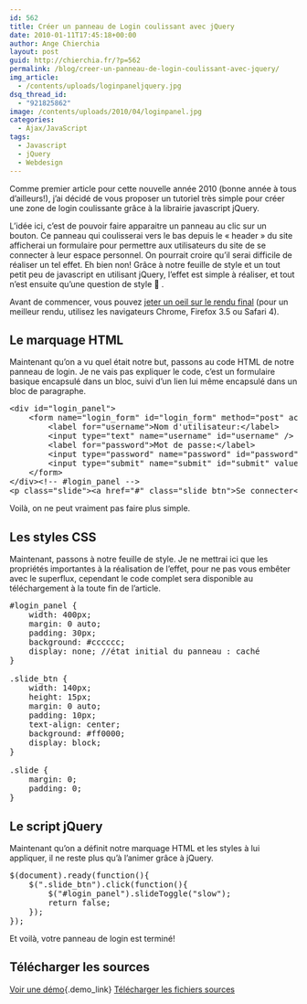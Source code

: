 ```yaml
---
id: 562
title: Créer un panneau de Login coulissant avec jQuery
date: 2010-01-11T17:45:18+00:00
author: Ange Chierchia
layout: post
guid: http://chierchia.fr/?p=562
permalink: /blog/creer-un-panneau-de-login-coulissant-avec-jquery/
img_article:
  - /contents/uploads/loginpaneljquery.jpg
dsq_thread_id:
  - "921825862"
image: /contents/uploads/2010/04/loginpanel.jpg
categories:
  - Ajax/JavaScript
tags:
  - Javascript
  - jQuery
  - Webdesign
---
```

Comme premier article pour cette nouvelle année 2010 (bonne année à tous d&rsquo;ailleurs!), j&rsquo;ai décidé de vous proposer un tutoriel très simple pour créer une zone de login coulissante grâce à la librairie javascript jQuery.

<!--more-->L&rsquo;idée ici, c&rsquo;est de pouvoir faire apparaitre un panneau au clic sur un bouton. Ce panneau qui coulisserai vers le bas depuis le &laquo;&nbsp;header&nbsp;&raquo; du site afficherai un formulaire pour permettre aux utilisateurs du site de se connecter à leur espace personnel. On pourrait croire qu&rsquo;il serai difficile de réaliser un tel effet. Eh bien non! Grâce à notre feuille de style et un tout petit peu de javascript en utilisant jQuery, l&rsquo;effet est simple à réaliser, et tout n&rsquo;est ensuite qu&rsquo;une question de style 🙂 .

Avant de commencer, vous pouvez [jeter un oeil sur le rendu final](http://chierchia.fr/fichiers/slidepanellogin/ "Démo : Panneau de login coulissant avec jQuery") (pour un meilleur rendu, utilisez les navigateurs Chrome, Firefox 3.5 ou Safari 4).

## Le marquage HTML

Maintenant qu&rsquo;on a vu quel était notre but, passons au code HTML de notre panneau de login. Je ne vais pas expliquer le code, c&rsquo;est un formulaire basique encapsulé dans un bloc, suivi d&rsquo;un lien lui même encapsulé dans un bloc de paragraphe.

<pre class="brush:html">&lt;div id="login_panel"&gt;
	&lt;form name="login_form" id="login_form" method="post" action="" &gt;
		&lt;label for="username"&gt;Nom d'utilisateur:&lt;/label&gt;
		&lt;input type="text" name="username" id="username" /&gt;
		&lt;label for="password"&gt;Mot de passe:&lt;/label&gt;
		&lt;input type="password" name="password" id="password" /&gt;
		&lt;input type="submit" name="submit" id="submit" value="Connexion" /&gt;
	&lt;/form&gt;
&lt;/div&gt;&lt;!-- #login_panel --&gt;
&lt;p class="slide"&gt;&lt;a href="#" class="slide_btn"&gt;Se connecter&lt;/a&gt;&lt;/p&gt;</pre>

Voilà, on ne peut vraiment pas faire plus simple.

## Les styles CSS

Maintenant, passons à notre feuille de style. Je ne mettrai ici que les propriétés importantes à la réalisation de l&rsquo;effet, pour ne pas vous embêter avec le superflux, cependant le code complet sera disponible au téléchargement à la toute fin de l&rsquo;article.

<pre class="brush:css">#login_panel {
	width: 400px;
	margin: 0 auto;
	padding: 30px;
	background: #cccccc;
	display: none; //état initial du panneau : caché
}

.slide_btn {
	width: 140px;
	height: 15px;
	margin: 0 auto;
	padding: 10px;
	text-align: center;
	background: #ff0000;
	display: block;
}

.slide {
	margin: 0;
	padding: 0;
}</pre>

## Le script jQuery

Maintenant qu&rsquo;on a définit notre marquage HTML et les styles à lui appliquer, il ne reste plus qu&rsquo;à l&rsquo;animer grâce à jQuery.

<pre class="brush:js">$(document).ready(function(){
	$(".slide_btn").click(function(){
		$("#login_panel").slideToggle("slow");
		return false;
	});
});</pre>

Et voilà, votre panneau de login est terminé!

## Télécharger les sources

[Voir une démo](http://chierchia.fr/fichiers/slidepanellogin/){.demo_link} <a class="download_link" title="Télécharger les fichiers sur GitHub" href="https://github.com/nighcrawl/demo.chierchia.fr/tree/master/slidepanellogin" target="_blank">Télécharger les fichiers sources</a>